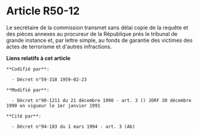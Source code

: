 # Article R50-12

Le secrétaire de la commission transmet sans délai copie de la requête et des pièces annexes au procureur de la République
près le tribunal de grande instance et, par lettre simple, au fonds de garantie des victimes des actes de terrorisme et
d'autres infractions.

**Liens relatifs à cet article**

	**Codifié par**:

	  - Décret n°59-318 1959-02-23

	**Modifié par**:

	  - Décret n°90-1211 du 21 décembre 1990 - art. 3 () JORF 30 décembre 1990 en vigueur le 1er janvier 1991

	**Cité par**:

	  - Décret n°94-183 du 1 mars 1994 - art. 3 (Ab)
